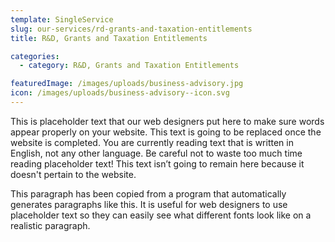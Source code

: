```yaml
---
template: SingleService
slug: our-services/rd-grants-and-taxation-entitlements
title: R&D, Grants and Taxation Entitlements

categories:
  - category: R&D, Grants and Taxation Entitlements

featuredImage: /images/uploads/business-advisory.jpg
icon: /images/uploads/business-advisory--icon.svg
---
```


This is placeholder text that our web designers put here to make sure words appear properly on your website. This text is going to be replaced once the website is completed. You are currently reading text that is written in English, not any other language. Be careful not to waste too much time reading placeholder text! This text isn’t going to remain here because it doesn't pertain to the website.

This paragraph has been copied from a program that automatically generates paragraphs like this. It is useful for web designers to use placeholder text so they can easily see what different fonts look like on a realistic paragraph.

